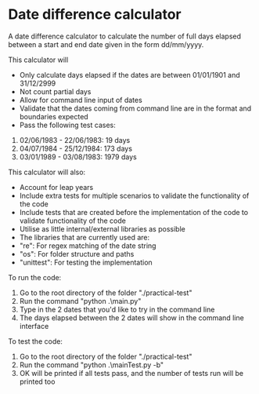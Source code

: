 # Date difference calculator

A date difference calculator to calculate the number of full days elapsed between a start
and end date given in the form dd/mm/yyyy.

This calculator will

- Only calculate days elapsed if the dates are between 01/01/1901 and 31/12/2999
- Not count partial days
- Allow for command line input of dates
- Validate that the dates coming from command line are in the format and boundaries expected
- Pass the following test cases:

1. 02/06/1983 - 22/06/1983: 19 days
2. 04/07/1984 - 25/12/1984: 173 days
3. 03/01/1989 - 03/08/1983: 1979 days

This calculator will also:

- Account for leap years
- Include extra tests for multiple scenarios to validate the functionality of the code
- Include tests that are created before the implementation of the code to validate functionality of the code
- Utilise as little internal/external libraries as possible
- The libraries that are currently used are:
- "re": For regex matching of the date string
- "os": For folder structure and paths
- "unittest": For testing the implementation

To run the code:

1. Go to the root directory of the folder "./practical-test"
2. Run the command "python .\main.py"
3. Type in the 2 dates that you'd like to try in the command line
4. The days elapsed between the 2 dates will show in the command line interface

To test the code:

1. Go to the root directory of the folder "./practical-test"
2. Run the command "python .\mainTest.py -b"
3. OK will be printed if all tests pass, and the number of tests run will be printed too
